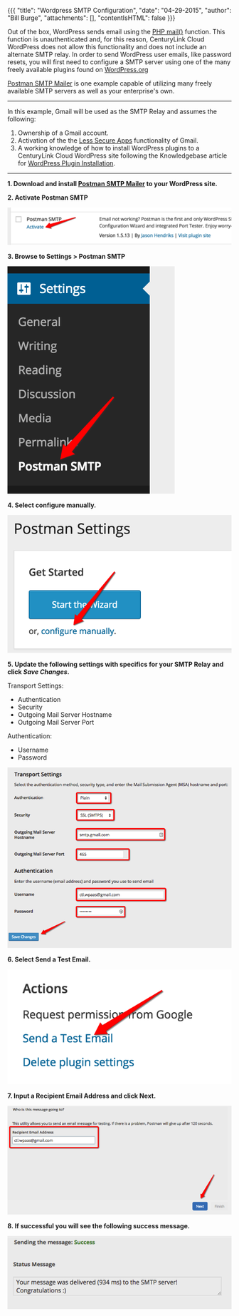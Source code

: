 {{{
  "title": "Wordpress SMTP Configuration",
  "date": "04-29-2015",
  "author": "Bill Burge",
  "attachments": [],
  "contentIsHTML": false
}}}

Out of the box, WordPress sends email using the [PHP mail()](http://php.net/manual/en/function.mail.php "PHP mail ()") function. This function is unauthenticated and, for this reason, CenturyLink Cloud WordPress does not allow this functionality and does not include an alternate SMTP relay.  In order to send WordPress user emails, like password resets, you will first need to configure a SMTP server using one of the many freely available plugins found on [WordPress.org](https://wordpress.org/plugins/ "WordPress.org")

[Postman SMTP Mailer](https://wordpress.org/plugins/postman-smtp/ "Postman SMTP Mailer") is one example capable of utilizing many freely available SMTP servers as well as your enterprise's own.

---
In this example, Gmail will be used as the SMTP Relay and assumes the following:

1. Ownership of a Gmail account.
2. Activation of the the [Less Secure Apps](https://www.google.com/settings/security/lesssecureapps "Gmail Less Secure Apps") functionality of Gmail.
3. A working knowledge of how to install WordPress plugins to a CenturyLink Cloud WordPress site following the Knowledgebase article for [WordPress Plugin Installation](wordpress-plugin-installation.md).

---

**1. Download and install [Postman SMTP Mailer](https://wordpress.org/plugins/postman-smtp/ "Postman SMTP Mailer") to your WordPress site.**

**2. Activate Postman SMTP**

![](../images/wp_postman_smtp/wp_postman_smtp01.png "wp_postman_smtp01.png")

**3. Browse to Settings > Postman SMTP**

![](../images/wp_postman_smtp/wp_postman_smtp02.png "wp_postman_smtp02.png")

**4. Select configure manually.**

![](../images/wp_postman_smtp/wp_postman_smtp03.png "wp_postman_smtp03.png")

**5. Update the following settings with specifics for your SMTP Relay and click _Save Changes_.**

Transport Settings:

* Authentication
* Security
* Outgoing Mail Server Hostname
* Outgoing Mail Server Port

Authentication:

* Username
* Password

![](../images/wp_postman_smtp/wp_postman_smtp04.png "wp_postman_smtp04.png")

**6. Select Send a Test Email.**

![](../images/wp_postman_smtp/wp_postman_smtp05.png "wp_postman_smtp05.png")

**7. Input a Recipient Email Address and click Next.**

![](../images/wp_postman_smtp/wp_postman_smtp06.png "wp_postman_smtp06.png")

**8. If successful you will see the following success message.**

![](../images/wp_postman_smtp/wp_postman_smtp07.png "wp_postman_smtp07.png")




